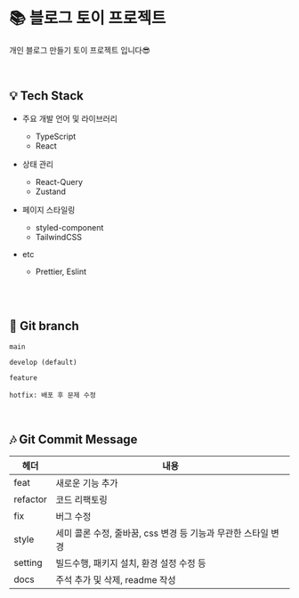 # 📚 블로그 토이 프로젝트

개인 블로그 만들기 토이 프로젝트 입니다😎

<br>

## 💡 Tech Stack

- 주요 개발 언어 및 라이브러리
  - TypeScript
  - React
- 상태 관리

  - React-Query
  - Zustand
    
- 페이지 스타일링
  - styled-component
  - TailwindCSS

- etc
  - Prettier, Eslint

<br>
<br>

## 🚀 Git branch

```
main

develop (default)

feature

hotfix: 배포 후 문제 수정
```

<br>

## 🎶 Git Commit Message

| 헤더     | 내용                                                          |
| -------- | ------------------------------------------------------------- |
| feat     | 새로운 기능 추가                                              |
| refactor | 코드 리팩토링                                                 |
| fix      | 버그 수정                                                     |
| style    | 세미 콜론 수정, 줄바꿈, css 변경 등 기능과 무관한 스타일 변경 |
| setting  | 빌드수행, 패키지 설치, 환경 설정 수정 등                      |
| docs     | 주석 추가 및 삭제, readme 작성                                |
